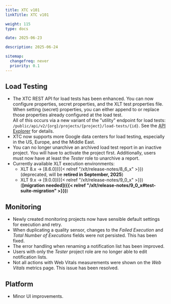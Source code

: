 ```yaml
---
title: XTC v101
linkTitle: XTC v101

weight: 115
type: docs

date: 2025-06-23

description: 2025-06-24

sitemap:
  changefreq: never
  priority: 0.1
---
```


## Load Testing

* The XTC REST API for load tests has been enhanced. You can now configure properties, secret properties, and the XLT test properties file. When setting (secret) properties, you can either append to or replace those properties already configured at the load test.  
All of this occurs via a new variant of the "utility" endpoint for load tests: `/public/api/v2/{org}/projects/{project}/load-tests/{id}`. See the [API Explorer](https://xtc.xceptance.com/exploreApi#post-/public/api/v2/orgs/-org-/projects/-project-/load-tests/-id-) for details.
* XTC now supports more Google data centers for load testing, especially in the US, Europe, and the Middle East.
* You can no longer unarchive an archived load test report in an inactive project. You will have to activate the project first. Additionally, users must now have at least the *Tester* role to unarchive a report.
* Currently available XLT execution environments:
    * XLT 8.x → [8.6.0]({{< relref "/xlt/release-notes/8_6_x" >}}) (deprecated, will be **retired in September, 2025**)
    * XLT 9.x → [9.0.0]({{< relref "/xlt/release-notes/9_0_x" >}}) (**[migration needed]({{< relref "/xlt/release-notes/9_0_x#test-suite-migration" >}})**)


## Monitoring

* Newly created monitoring projects now have sensible default settings for execution and retry.
* When duplicating a quality sensor, changes to the *Failed Execution* and *Total Number of Executions* fields were not persisted. This has been fixed.
* The error handling when renaming a notification list has been improved.
* Users with only the *Tester* project role are no longer able to edit notification lists.
* Not all actions with Web Vitals measurements were shown on the *Web Vitals* metrics page. This issue has been resolved.


## Platform

* Minor UI improvements.
